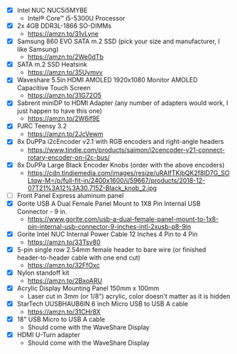 - [x] Intel NUC NUC5i5MYBE
  * Intel® Core™ i5-5300U Processor
- [x] 2x 4GB DDR3L-1866 SO-DIMMs
  * https://amzn.to/31vLyne
- [x] Samsung 860 EVO SATA m.2 SSD (pick your size and manufacturer, I like Samsung)
  * https://amzn.to/2We0dTb
- [x] SATA m.2 SSD Heatsink
  * https://amzn.to/35Uymvv
- [x] Waveshare 5.5in HDMI AMOLED 1920x1080 Monitor AMOLED Capacitive Touch Screen
  * https://amzn.to/31G72O5
- [x] Sabrent miniDP to HDMI Adapter (any number of adapters would work, I just happen to have this one)
  * https://amzn.to/2W6if9E
- [x] PJRC Teensy 3.2
  * https://amzn.to/2JcVewm
- [x] 8x DuPPa i2cEncoder v2.1 with RGB encoders and right-angle headers
  * https://www.tindie.com/products/saimon/i2cencoder-v21-connect-rotary-encoder-on-i2c-bus/
- [x] 8x DuPPa Large Black Encoder Knobs (order with the above encoders)
  * https://cdn.tindiemedia.com/images/resize/uRAIfTKjbQK2f8lD7G_SOLtqw-M=/p/full-fit-in/2400x1600/i/59667/products/2018-12-07T21%3A12%3A30.715Z-Black_knob_2.jpg
- [ ] Front Panel Express aluminum panel
- [x] Gorite USB A Dual Female Panel Mount to 1X8 Pin Internal USB Connector - 9 in.
  * https://www.gorite.com/usb-a-dual-female-panel-mount-to-1x8-pin-internal-usb-connector-9-inches-intl-2xusb-p8-9in
- [x] Gorite Intel NUC Internal Power Cable 12 Inches 4 Pin to 4 Pin
  * https://amzn.to/33Tsv80
- [x] 5-pin single row 2.54mm female header to bare wire (or finished header-to-header cable with one end cut)
  * https://amzn.to/32FfOxc
- [x] Nylon standoff kit
  * https://amzn.to/2BxoARU
- [x] Acrylic Display Mounting Panel 150mm x 100mm
  * Laser cut in 3mm (or 1/8") acrylic, color doesn't matter as it is hidden
- [x] StarTech UUSBHAUB6IN 6 inch Micro USB to USB A cable
  * https://amzn.to/31CHr8X
- [x] 18" USB Micro to USB A cable
  * Should come with the WaveShare Display
- [x] HDMI U-Turn adapter
  * Should come with the WaveShare Display
